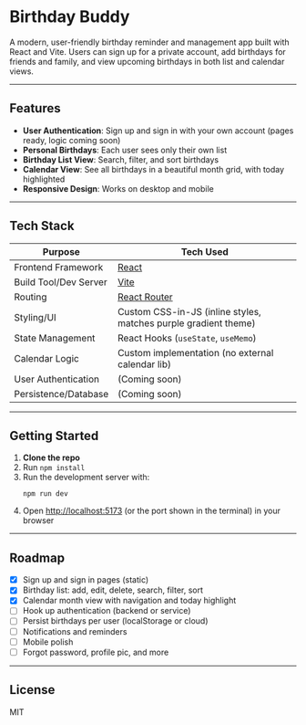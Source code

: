 # Birthday Buddy

A modern, user-friendly birthday reminder and management app built with React and Vite. Users can sign up for a private account, add birthdays for friends and family, and view upcoming birthdays in both list and calendar views.

---

## Features

- **User Authentication**: Sign up and sign in with your own account (pages ready, logic coming soon)
- **Personal Birthdays**: Each user sees only their own list
- **Birthday List View**: Search, filter, and sort birthdays
- **Calendar View**: See all birthdays in a beautiful month grid, with today highlighted
- **Responsive Design**: Works on desktop and mobile

---

## Tech Stack

| Purpose                | Tech Used                         |
|------------------------|-----------------------------------|
| Frontend Framework     | [React](https://reactjs.org/)     |
| Build Tool/Dev Server  | [Vite](https://vitejs.dev/)       |
| Routing                | [React Router](https://reactrouter.com/) |
| Styling/UI             | Custom CSS-in-JS (inline styles, matches purple gradient theme) |
| State Management       | React Hooks (`useState`, `useMemo`) |
| Calendar Logic         | Custom implementation (no external calendar lib) |
| User Authentication    | (Coming soon)                     |
| Persistence/Database   | (Coming soon)                     |

---

## Getting Started

1. **Clone the repo**
2. Run `npm install`
3. Run the development server with:
   ```
   npm run dev
   ```
4. Open [http://localhost:5173](http://localhost:5173) (or the port shown in the terminal) in your browser

---

## Roadmap

- [x] Sign up and sign in pages (static)
- [x] Birthday list: add, edit, delete, search, filter, sort
- [x] Calendar month view with navigation and today highlight
- [ ] Hook up authentication (backend or service)
- [ ] Persist birthdays per user (localStorage or cloud)
- [ ] Notifications and reminders
- [ ] Mobile polish
- [ ] Forgot password, profile pic, and more

---

## License

MIT
